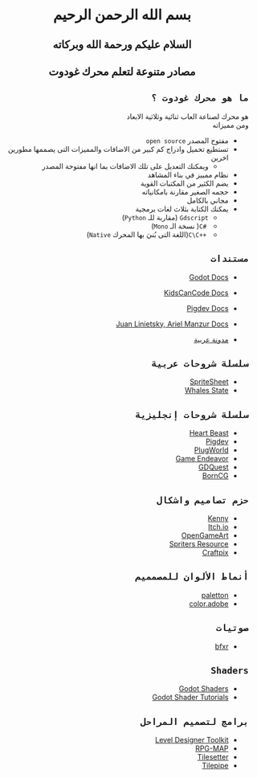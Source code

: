 <div dir = rtl>

<div align = "center">

# بسم الله الرحمن الرحيم
## السلام عليكم ورحمة الله وبركاته
## مصادر متنوعة لتعلم محرك غودوت
</div>


## `ما هو محرك غودوت ؟`
هو محرك لصناعة العاب ثنائية وثلاثية الابعاد  
ومن مميزاته
* مفتوح المصدر `open source`
* تستطيع تحميل وادراج كم كبير من الاضافات والمميزات التى يصممها مطورين اخرين
  * ويمكنك التعديل على تلك الاضافات  بما انها مفتوحة المصدر 
* نظام ممييز في بناء المشاهد
* يضم الكثير من المكتبات القوية
* حجمه الصغير مقارنة بامكانياته
* مجاني بالكامل
* يمكنك الكتابة بثلاث لغات برمجية
  * `Gdscript` (مقاربة للـ `Python`)
  * <span dir = ltr> `C#` </span> ( نسخة الـ `Mono`) 
  * <span dir = ltr> `C\C++` </span> (اللغة التى بُنيَ بها المحرك `Native`)

## `مستندات`

- [Godot Docs](https://docs.godotengine.org/en/stable/)
- [KidsCanCode Docs](http://kidscancode.org/godot_recipes/)
- [Pigdev Docs](https://pigdev.itch.io/experiments/devlog)
- [Juan Linietsky, Ariel Manzur Docs](https://docs.huihoo.com/godotengine/godot-docs/godot/index.html)

- [مدونة عربية](https://godotarabic.wordpress.com/)

## `سلسلة شروحات عربية`

- [SpriteSheet](https://www.youtube.com/playlist?list=PLXUEZFpQn01Hp06m0MxlMzj8x5Y2n9Dek)
- [Whales State](https://www.youtube.com/playlist?list=PLU8IixMdsBbm7qblHP6rEENpOPK0SAxes)


## `سلسلة شروحات إنجليزية`

- [Heart Beast](https://www.youtube.com/user/uheartbeast/videos)
- [Pigdev](https://www.youtube.com/channel/UCFK9ZoVDqDgY6KGMcHEloFw/featured)
- [PlugWorld](https://www.youtube.com/channel/UCK7v1vacAyTRPEYU59ZWDyg/videos)
- [Game Endeavor](https://www.youtube.com/channel/UCLweX1UtQjRjj7rs_0XQ2Eg/videos)
- [GDQuest](https://www.youtube.com/channel/UCxboW7x0jZqFdvMdCFKTMsQ)
- [BornCG](https://www.youtube.com/user/cgboorman)


## `حزم تصاميم واشكال`

- [Kenny](https://www.kenney.nl/)
- [Itch.io](https://itch.io/game-assets/free)
- [OpenGameArt](https://opengameart.org/)
- [Spriters Resource](https://www.spriters-resource.com/)
- [Craftpix](https://craftpix.net/freebies/)


## `أنماط الألوان للمصمميم`

- [paletton](http://paletton.com/)
- [color.adobe](https://color.adobe.com/create/color-wheel)


## `صوتيات`

- [bfxr](https://www.bfxr.net/)

## `Shaders`

- [Godot Shaders](https://godotshaders.com/)
- [Godot Shader Tutorials](https://gamedevserj.github.io/godot-shader-tutorials.html)


## `برامج لتصميم المراحل`

- [Level Designer Toolkit](https://ldtk.io/)
- [RPG-MAP](https://deepnight.net/tools/rpg-map/)
- [Tilesetter](https://www.tilesetter.org/)
- [Tilepipe](https://aleksandrbazhin.itch.io/tilepipe)

</div>